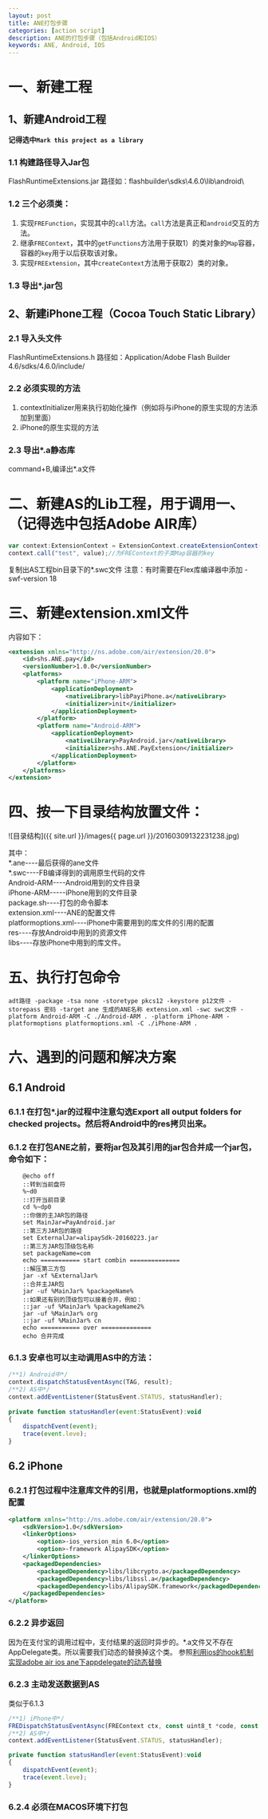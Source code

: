 ```yaml
---
layout: post
title: ANE打包步骤
categories: [action script]
description: ANE的打包步骤（包括Android和IOS）
keywords: ANE, Android, IOS
---
```


# 一、新建工程

## 1、新建Android工程
**记得选中`Mark this project as a library`**

### 1.1 构建路径导入Jar包
FlashRuntimeExtensions.jar
路径如：flashbuilder\sdks\4.6.0\lib\android\

### 1.2 三个必须类：

1. 实现`FREFunction`，实现其中的`call`方法。`call`方法是真正和`android`交互的方法。
2. 继承`FREContext`，其中的`getFunctions`方法用于获取1）的类对象的`Map`容器，容器的`key`用于以后获取该对象。
3. 实现`FREExtension`，其中`createContext`方法用于获取2）类的对象。

### 1.3 导出*.jar包

## 2、新建iPhone工程（Cocoa Touch Static Library）

### 2.1 导入头文件
FlashRuntimeExtensions.h
路径如：Application/Adobe Flash Builder 4.6/sdks/4.6.0/include/

### 2.2 必须实现的方法

1. contextInitializer用来执行初始化操作（例如将与iPhone的原生实现的方法添加到里面）
2. iPhone的原生实现的方法

### 2.3 导出*.a静态库
command+B,编译出*.a文件

# 二、新建AS的Lib工程，用于调用一、（记得选中包括Adobe AIR库）
	
```javascript
var context:ExtensionContext = ExtensionContext.createExtensionContext("com.three.Extension","");//com.three.Extension为Android项目中FREExtension的实现的全路径名
context.call("test", value);//为FREContext的子类Map容器的key	
```

复制出AS工程bin目录下的*.swc文件
注意：有时需要在Flex库编译器中添加 -swf-version 18

# 三、新建extension.xml文件
内容如下：

```xml
<extension xmlns="http://ns.adobe.com/air/extension/20.0">
	<id>shs.ANE.pay</id>
	<versionNumber>1.0.0</versionNumber>
	<platforms>
		<platform name="iPhone-ARM">
			<applicationDeployment>
				<nativeLibrary>libPayiPhone.a</nativeLibrary>
				<initializer>init</initializer>
			</applicationDeployment>
		</platform>
        <platform name="Android-ARM">
            <applicationDeployment>
                <nativeLibrary>PayAndroid.jar</nativeLibrary>
                <initializer>shs.ANE.PayExtension</initializer>
            </applicationDeployment>
        </platform>
	</platforms>
</extension>
```

# 四、按一下目录结构放置文件：

![目录结构]({{ site.url }}/images{{ page.url }}/20160309132231238.jpg)

其中：  
*.ane----最后获得的ane文件  
*.swc----FB编译得到的调用原生代码的文件  
Android-ARM----Android用到的文件目录  
iPhone-ARM-----iPhone用到的文件目录  
package.sh----打包的命令脚本  
extension.xml----ANE的配置文件  
platformoptions.xml----iPhone中需要用到的库文件的引用的配置  
res----存放Android中用到的资源文件  
libs----存放iPhone中用到的库文件。  

# 五、执行打包命令

```
adt路径 -package -tsa none -storetype pkcs12 -keystore p12文件 -storepass 密码 -target ane 生成的ANE名称 extension.xml -swc swc文件 -platform Android-ARM -C ./Android-ARM . -platform iPhone-ARM -platformoptions platformoptions.xml -C ./iPhone-ARM .
```

# 六、遇到的问题和解决方案

## 6.1 Android
### 6.1.1 在打包*.jar的过程中注意勾选Export all output folders for checked projects。然后将Android中的res拷贝出来。
### 6.1.2 在打包ANE之前，要将jar包及其引用的jar包合并成一个jar包，命令如下：

```
	@echo off
	::转到当前盘符
	%~d0
	::打开当前目录
	cd %~dp0
	::你做的主JAR包的路径
	set MainJar=PayAndroid.jar
	::第三方JAR包的路径
	set ExternalJar=alipaySdk-20160223.jar
	::第三方JAR包顶级包名称
	set packageName=com
	echo =========== start combin ==============
	::解压第三方包
	jar -xf %ExternalJar%
	::合并主JAR包
	jar -uf %MainJar% %packageName% 
	::如果还有别的顶级包可以接着合并，例如：
	::jar -uf %MainJar% %packageName2%
	jar -uf %MainJar% org
	::jar -uf %MainJar% cn
	echo =========== over ==============
	echo 合并完成
```

### 6.1.3 安卓也可以主动调用AS中的方法：

```javascript
/**1) Android中*/
context.dispatchStatusEventAsync(TAG, result);
/**2) AS中*/
context.addEventListener(StatusEvent.STATUS, statusHandler);
		
private function statusHandler(event:StatusEvent):void
{
	dispatchEvent(event);
	trace(event.leve);
}
```

## 6.2 iPhone
### 6.2.1 打包过程中注意库文件的引用，也就是platformoptions.xml的配置

```xml
<platform xmlns="http://ns.adobe.com/air/extension/20.0">
    <sdkVersion>1.0</sdkVersion>
    <linkerOptions>
        <option>-ios_version_min 6.0</option>
        <option>-framework AlipaySDK</option>
    </linkerOptions>
    <packagedDependencies>
        <packagedDependency>libs/libcrypto.a</packagedDependency>
        <packagedDependency>libs/libssl.a</packagedDependency>
        <packagedDependency>libs/AlipaySDK.framework</packagedDependency>
    </packagedDependencies>
</platform>
```

### 6.2.2 异步返回
因为在支付宝的调用过程中，支付结果的返回时异步的。*.a文件又不存在AppDelegate类。所以需要我们动态的替换掉这个类。
参照[利用ios的hook机制实现adobe air ios ane下appdelegate的动态替换](http://blog.csdn.net/ashqal/article/details/40979353)

### 6.2.3 主动发送数据到AS
类似于6.1.3

```javascript
/**1) iPhone中*/
FREDispatchStatusEventAsync(FREContext ctx, const uint8_t *code, const uint8_t *level);
/**2) AS中*/
context.addEventListener(StatusEvent.STATUS, statusHandler);

private function statusHandler(event:StatusEvent):void
{
	dispatchEvent(event);
	trace(event.leve);
}
```

### 6.2.4 必须在MACOS环境下打包